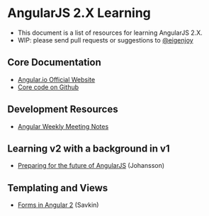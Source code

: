 AngularJS 2.X Learning
======================

* This document is a list of resources for learning AngularJS 2.X.
* WIP: please send pull requests or suggestions to [@eigenjoy](https://twitter.com/eigenjoy)

## Core Documentation
* [Angular.io Official Website](https://angular.io/)
* [Core code on Github](https://github.com/angular/angular)

## Development Resources
* [Angular Weekly Meeting Notes](https://docs.google.com/document/d/150lerb1LmNLuau_a_EznPV1I1UHMTbEl61t4hZ7ZpS0/edit)

## Learning v2 with a background in v1

* [Preparing for the future of AngularJS](https://www.airpair.com/angularjs/posts/preparing-for-the-future-of-angularjs) (Johansson)


## Templating and Views
* [Forms in Angular 2](http://angularjs.blogspot.com/2015/03/forms-in-angular-2.html) (Savkin)
